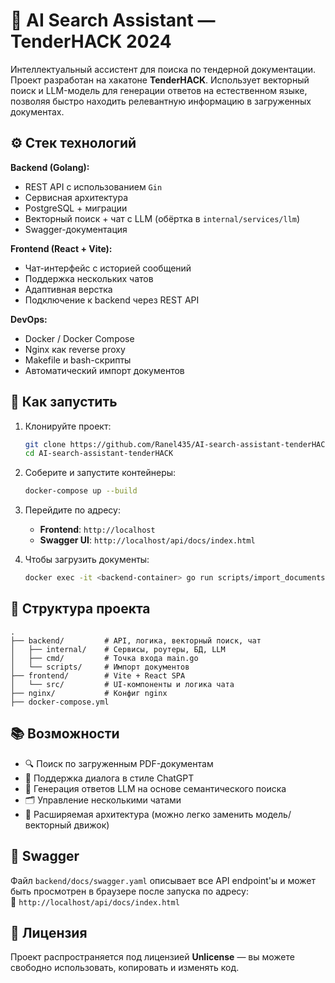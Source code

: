 # 🧠 AI Search Assistant — TenderHACK 2024

Интеллектуальный ассистент для поиска по тендерной документации. Проект разработан на хакатоне **TenderHACK**. Использует векторный поиск и LLM-модель для генерации ответов на естественном языке, позволяя быстро находить релевантную информацию в загруженных документах.

## ⚙️ Стек технологий

**Backend (Golang):**
- REST API с использованием `Gin`
- Сервисная архитектура
- PostgreSQL + миграции
- Векторный поиск + чат с LLM (обёртка в `internal/services/llm`)
- Swagger-документация

**Frontend (React + Vite):**
- Чат-интерфейс с историей сообщений
- Поддержка нескольких чатов
- Адаптивная верстка
- Подключение к backend через REST API

**DevOps:**
- Docker / Docker Compose
- Nginx как reverse proxy
- Makefile и bash-скрипты
- Автоматический импорт документов

## 🚀 Как запустить

1. Клонируйте проект:
   ```bash
   git clone https://github.com/Ranel435/AI-search-assistant-tenderHACK.git
   cd AI-search-assistant-tenderHACK
   ```

2. Соберите и запустите контейнеры:
   ```bash
   docker-compose up --build
   ```

3. Перейдите по адресу:
   - **Frontend**: `http://localhost`
   - **Swagger UI**: `http://localhost/api/docs/index.html`

4. Чтобы загрузить документы:
   ```bash
   docker exec -it <backend-container> go run scripts/import_documents.go
   ```

## 📂 Структура проекта

```
.
├── backend/         # API, логика, векторный поиск, чат
│   ├── internal/    # Сервисы, роутеры, БД, LLM
│   ├── cmd/         # Точка входа main.go
│   └── scripts/     # Импорт документов
├── frontend/        # Vite + React SPA
│   └── src/         # UI-компоненты и логика чата
├── nginx/           # Конфиг nginx
├── docker-compose.yml
```

## 📚 Возможности

- 🔍 Поиск по загруженным PDF-документам
- 💬 Поддержка диалога в стиле ChatGPT
- 🧠 Генерация ответов LLM на основе семантического поиска
- 🗂 Управление несколькими чатами
- 🔧 Расширяемая архитектура (можно легко заменить модель/векторный движок)

## 🧪 Swagger

Файл `backend/docs/swagger.yaml` описывает все API endpoint'ы и может быть просмотрен в браузере после запуска по адресу:  
📄 `http://localhost/api/docs/index.html`

## 📝 Лицензия

Проект распространяется под лицензией **Unlicense** — вы можете свободно использовать, копировать и изменять код.
